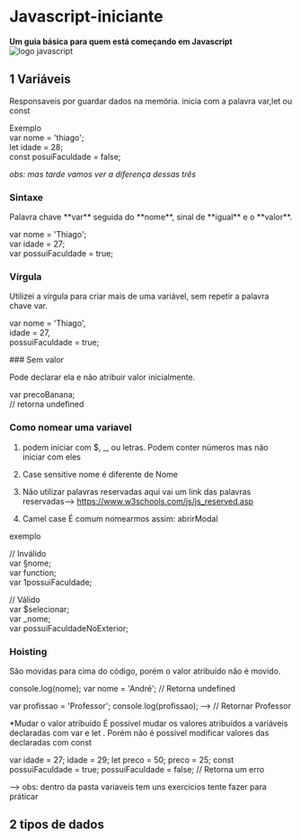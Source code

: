 # Javascript-iniciante </br>
__Um guia básica para quem está começando em Javascript__ ![logo javascript](https://www.google.com/url?sa=i&url=https%3A%2F%2Fpcodinomebzero.neocities.org%2FPages%2FJavaScript.html&psig=AOvVaw3sd6kxYw9J3wefhF-9Db5t&ust=1647089726133000&source=images&cd=vfe&ved=0CAsQjRxqFwoTCNi_zcaNvvYCFQAAAAAdAAAAABAO)
## 1 Variáveis
Responsaveis por guardar dados na memória.
inicia com a palavra var,let ou const

<p>
Exemplo </br>
var nome = 'thiago'; </br>                            
let idade = 28; </br>
const posuiFaculdade = false; </br>
</p>

_obs: mas tarde vamos ver a diferença dessas três_

### Sintaxe

<p>
Palavra chave **var** seguida do **nome**, sinal de **igual** e o **valor**.</br>

var nome = 'Thiago';</br>
var idade = 27;</br>
var possuiFaculdade = true;</br>
</p>

### Vírgula
<p>
Utilizei a vírgula para criar mais de uma variável, sem repetir a
palavra chave var. </br>

var nome = 'Thiago',</br>
idade = 27,</br>
possuiFaculdade = true;
</p>
### Sem valor
<p>
Pode declarar ela e não atribuir valor inicialmente. </br>

var precoBanana;<br>
// retorna undefined
</p>

### Como nomear uma variavel

1. podem iniciar com $, _, ou letras.
Podem conter números mas não iniciar com eles

2. Case sensitive
nome é diferente de Nome

3. Não utilizar palavras reservadas
aqui vai um link das palavras reservadas--> https://www.w3schools.com/js/js_reserved.asp

4. Camel case
É comum nomearmos assim: abrirModal

<p>
exemplo

// Inválido</br>
var §nome;</br>
var function;</br>
var 1possuiFaculdade;</br>

// Válido</br>
var $selecionar;</br>
var _nome;</br>
var possuiFaculdadeNoExterior;
</p>

### Hoisting
São movidas para cima do código, porém o valor atribuído não é
movido.

console.log(nome);
var nome = 'André'; // Retorna undefined

var profissao = 'Professor';
console.log(profissao); --> // Retornar Professor

*Mudar o valor atribuído
É possível mudar os valores atribuídos a variáveis declaradas com
var e let . Porém não é possível modificar valores das declaradas com const

var idade = 27;
idade = 29;
let preco = 50;
preco = 25;
const possuiFaculdade = true;
possuiFaculdade = false;
// Retorna um erro

--> obs: dentro da pasta variaveis tem uns exercicios tente fazer para práticar

## 2 tipos de dados
